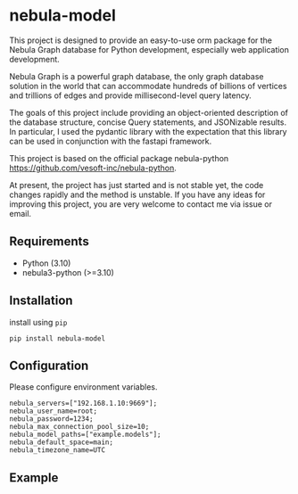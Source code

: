 # nebula-model

This project is designed to provide an easy-to-use orm package for the Nebula Graph database for Python development, especially web application development.

Nebula Graph is a powerful graph database, the only graph database solution in the world that can accommodate hundreds of billions of vertices and trillions of edges and provide millisecond-level query latency.

The goals of this project include providing an object-oriented description of the database structure, concise Query statements, and JSONizable results. In particular, I used the pydantic library with the expectation that this library can be used in conjunction with the fastapi framework.

This project is based on the official package nebula-python https://github.com/vesoft-inc/nebula-python.

At present, the project has just started and is not stable yet, the code changes rapidly and the method is unstable.
If you have any ideas for improving this project, you are very welcome to contact me via issue or email.

## Requirements

* Python (3.10)
* nebula3-python (>=3.10)

## Installation

install using `pip`

    pip install nebula-model

## Configuration

Please configure environment variables.
```
nebula_servers=["192.168.1.10:9669"];
nebula_user_name=root;
nebula_password=1234;
nebula_max_connection_pool_size=10;
nebula_model_paths=["example.models"];
nebula_default_space=main;
nebula_timezone_name=UTC
```
## Example
